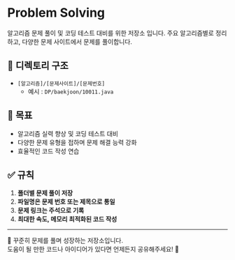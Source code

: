 # Problem Solving

알고리즘 문제 풀이 및 코딩 테스트 대비를 위한 저장소 입니다.
주요 알고리즘별로 정리하고, 다양한 문제 사이트에서 문제를 풀이합니다.

## 📌 디렉토리 구조
- `[알고리즘]/[문제사이트]/[문제번호]`
  - 예시 : `DP/baekjoon/10011.java`

## 🚀 목표
- 알고리즘 실력 향상 및 코딩 테스트 대비  
- 다양한 문제 유형을 접하며 문제 해결 능력 강화  
- 효율적인 코드 작성 연습  

## ✅ 규칙
1. **폴더별 문제 풀이 저장**  
2. **파일명은 문제 번호 또는 제목으로 통일**  
3. **문제 링크는 주석으로 기록**  
4. **최대한 속도, 메모리 최적화된 코드 작성**  

---

🎯 꾸준히 문제를 풀며 성장하는 저장소입니다.  
도움이 될 만한 코드나 아이디어가 있다면 언제든지 공유해주세요! 🚀
